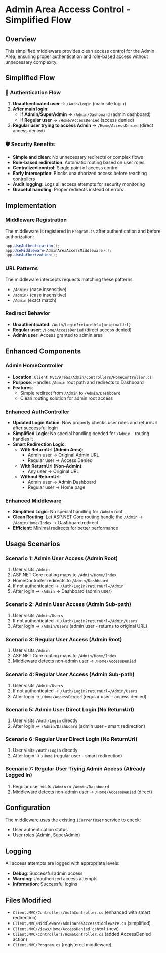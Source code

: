 # Admin Area Access Control - Simplified Flow

## Overview
This simplified middleware provides clean access control for the Admin Area, ensuring proper authentication and role-based access without unnecessary complexity.

## Simplified Flow

### 🔄 Authentication Flow
1. **Unauthenticated user** → `/Auth/Login` (main site login)
2. **After main login**:
   - If **Admin/SuperAdmin** → `/Admin/Dashboard` (admin dashboard)
   - If **Regular user** → `/Home/AccessDenied` (access denied)
3. **Regular user trying to access Admin** → `/Home/AccessDenied` (direct access denied)

### 🛡️ Security Benefits
- **Simple and clean**: No unnecessary redirects or complex flows
- **Role-based redirection**: Automatic routing based on user roles
- **Centralized control**: Single point of access control
- **Early interception**: Blocks unauthorized access before reaching controllers
- **Audit logging**: Logs all access attempts for security monitoring
- **Graceful handling**: Proper redirects instead of errors

## Implementation

### Middleware Registration
The middleware is registered in `Program.cs` after authentication and before authorization:

```csharp
app.UseAuthentication();
app.UseMiddleware<AdminAreaAccessMiddleware>();
app.UseAuthorization();
```

### URL Patterns
The middleware intercepts requests matching these patterns:
- `/Admin/` (case insensitive)
- `/admin/` (case insensitive)
- `/Admin` (exact match)

### Redirect Behavior
- **Unauthenticated**: `/Auth/Login?returnUrl={originalUrl}`
- **Regular user**: `/Home/AccessDenied` (direct access denied)
- **Admin user**: Access granted to admin area

## Enhanced Components

### Admin HomeController
- **Location**: `Client.MVC/Areas/Admin/Controllers/HomeController.cs`
- **Purpose**: Handles `/Admin` root path and redirects to Dashboard
- **Features**:
  - Simple redirect from `/Admin` to `/Admin/Dashboard`
  - Clean routing solution for admin root access

### Enhanced AuthController
- **Updated Login Action**: Now properly checks user roles and returnUrl after successful login
- **Simplified Logic**: No special handling needed for `/Admin` - routing handles it
- **Smart Redirection Logic**: 
  - **With ReturnUrl (Admin Area)**: 
    - Admin user → Original Admin URL
    - Regular user → Access Denied
  - **With ReturnUrl (Non-Admin)**: 
    - Any user → Original URL
  - **Without ReturnUrl**: 
    - Admin user → Admin Dashboard
    - Regular user → Home page

### Enhanced Middleware
- **Simplified Logic**: No special handling for `/Admin` root
- **Clean Routing**: Let ASP.NET Core routing handle the `/Admin` → `/Admin/Home/Index` → Dashboard redirect
- **Efficient**: Minimal redirects for better performance

## Usage Scenarios

### Scenario 1: Admin User Access (Admin Root)
1. User visits `/Admin`
2. ASP.NET Core routing maps to `/Admin/Home/Index`
3. HomeController redirects to `/Admin/Dashboard`
4. If not authenticated → `/Auth/Login?returnUrl=/Admin`
5. After login → `/Admin` → Dashboard (admin user)

### Scenario 2: Admin User Access (Admin Sub-path)
1. User visits `/Admin/Users`
2. If not authenticated → `/Auth/Login?returnUrl=/Admin/Users`
3. After login → `/Admin/Users` (admin user - returns to original URL)

### Scenario 3: Regular User Access (Admin Root)
1. User visits `/Admin`
2. ASP.NET Core routing maps to `/Admin/Home/Index`
3. Middleware detects non-admin user → `/Home/AccessDenied`

### Scenario 4: Regular User Access (Admin Sub-path)
1. User visits `/Admin/Users`
2. If not authenticated → `/Auth/Login?returnUrl=/Admin/Users`
3. After login → `/Home/AccessDenied` (regular user - access denied)

### Scenario 5: Admin User Direct Login (No ReturnUrl)
1. User visits `/Auth/Login` directly
2. After login → `/Admin/Dashboard` (admin user - smart redirection)

### Scenario 6: Regular User Direct Login (No ReturnUrl)
1. User visits `/Auth/Login` directly
2. After login → `/Home` (regular user - smart redirection)

### Scenario 7: Regular User Trying Admin Access (Already Logged In)
1. Regular user visits `/Admin` or `/Admin/Dashboard`
2. Middleware detects non-admin user → `/Home/AccessDenied` (direct)

## Configuration

The middleware uses the existing `ICurrentUser` service to check:
- User authentication status
- User roles (Admin, SuperAdmin)

## Logging

All access attempts are logged with appropriate levels:
- **Debug**: Successful admin access
- **Warning**: Unauthorized access attempts
- **Information**: Successful logins

## Files Modified
- `Client.MVC/Controllers/AuthController.cs` (enhanced with smart redirection)
- `Client.MVC/Middleware/AdminAreaAccessMiddleware.cs` (simplified)
- `Client.MVC/Views/Home/AccessDenied.cshtml` (new)
- `Client.MVC/Controllers/HomeController.cs` (added AccessDenied action)
- `Client.MVC/Program.cs` (registered middleware)